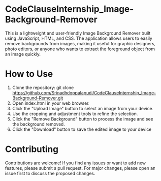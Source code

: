 # CodeClauseInternship_Image-Background-Remover

This is a lightweight and user-friendly Image Background Remover built using JavaScript, HTML, and CSS. The application allows users to easily remove backgrounds from images, making it useful for graphic designers, photo editors, or anyone who wants to extract the foreground object from an image quickly.

# How to Use 
1) Clone the repository: git clone https://github.com/Srinadhdoppalapudi/CodeClauseInternship_Image-Background-Remover.git
2) Open index.html in your web browser.
3) Click the "Upload Image" button to select an image from your device.
4) Use the cropping and adjustment tools to refine the selection.
5) Click the "Remove Background" button to process the image and see the background removed.
6) Click the "Download" button to save the edited image to your device

# Contributing

Contributions are welcome! If you find any issues or want to add new features, please submit a pull request. For major changes, please open an issue first to discuss the proposed changes.

